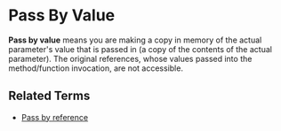 # Pass By Value

**Pass by value** means you are making a copy in memory of the actual parameter's value that is passed in (a copy of the contents of the actual parameter). The original references, whose values passed into the method/function invocation, are not accessible.

## Related Terms
- [Pass by reference](./pass-by-reference.md)